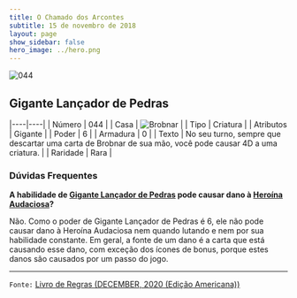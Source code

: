 ```yaml
---
title: O Chamado dos Arcontes
subtitle: 15 de novembro de 2018
layout: page
show_sidebar: false
hero_image: ../hero.png
---
```


![044](https://cdn.keyforgegame.com/media/card_front/pt/341_044_HP3GQM2F73G5_pt.png)

## Gigante Lançador de Pedras

|----|----|
| Número | 044 |
| Casa | ![Brobnar](https://archonarcana.com/images/thumb/e/e0/Brobnar.png/22px-Brobnar.png "Brobnar") |
| Tipo | Criatura |
| Atributos | Gigante |
| Poder | 6 |
| Armadura | 0 |
| Texto | No seu turno, sempre que descartar uma carta de Brobnar de sua mão,  você pode causar 4D a uma criatura. |
| Raridade | Rara |

### Dúvidas Frequentes

**A habilidade de [Gigante Lançador de Pedras](/cota/044) pode causar dano à
[Heroína Audaciosa](/mm/126)?**

Não. Como o poder de Gigante Lançador de Pedras é 6, ele não pode causar dano à
Heroína Audaciosa nem quando lutando e nem por sua habilidade constante. Em geral,
a fonte de um dano é a carta que está causando esse dano, com
exceção dos ícones de bonus, porque estes danos são causados por um
passo do jogo.

<hr/>

`Fonte:` [Livro de Regras (DECEMBER, 2020 (Edição Americana))](https://images-cdn.fantasyflightgames.com/filer_public/8c/af/8cafeca4-02c3-4990-bba1-ff9d3aa8f02a/keyforge_rulebook_v14_reduced-compressed.pdf)
